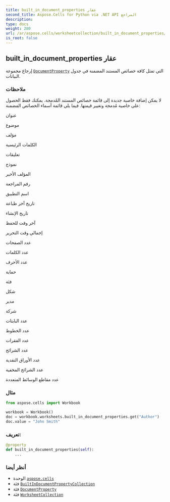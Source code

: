 ```yaml
---
title: built_in_document_properties عقار
second_title: Aspose.Cells for Python via .NET API المراجع
description:
type: docs
weight: 280
url: /ar/aspose.cells/worksheetcollection/built_in_document_properties/
is_root: false
---
```

##  built_in_document_properties عقار

إرجاع مجموعة [`DocumentProperty`](/cells/python-net/ar/aspose.cells.properties/documentproperty) التي تمثل كافة خصائص المستند المضمنة في جدول البيانات.

###  ملاحظات

لا يمكن إضافة خاصية جديدة إلى قائمة خصائص المستند المُدمجة. يمكنك فقط الحصول على خاصية مُدمجة وتغيير قيمتها.
فيما يلي قائمة أسماء الخصائص المضمنة:

عنوان


موضوع


مؤلف


الكلمات الرئيسية


تعليقات


نموذج


المؤلف الأخير


رقم المراجعة


اسم التطبيق


تاريخ آخر طباعة


تاريخ الإنشاء


آخر وقت للحفظ


إجمالي وقت التحرير


عدد الصفحات


عدد الكلمات


عدد الأحرف


حماية


فئة


شكل


مدير


شركة


عدد البايتات


عدد الخطوط


عدد الفقرات


عدد الشرائح


عدد الأوراق النقدية


عدد الشرائح المخفية


عدد مقاطع الوسائط المتعددة

###  مثال

```python
from aspose.cells import Workbook

workbook = Workbook()
doc = workbook.worksheets.built_in_document_properties.get("Author")
doc.value = "John Smith"

```
###  تعريف:
```python
@property
def built_in_document_properties(self):
    ...
```

###  أنظر أيضا
* الوحدة [`aspose.cells`](../../)
* فئة [`BuiltInDocumentPropertyCollection`](/cells/python-net/ar/aspose.cells.properties/builtindocumentpropertycollection)
* فئة [`DocumentProperty`](/cells/python-net/ar/aspose.cells.properties/documentproperty)
* فئة [`WorksheetCollection`](/cells/python-net/ar/aspose.cells/worksheetcollection)
